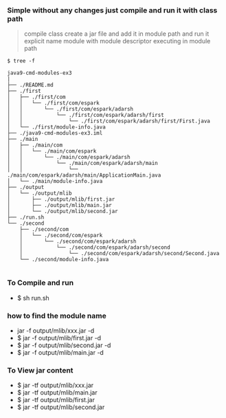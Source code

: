 ### Simple without any changes just compile and run it with class path 
> compile class create a jar file and add it in module path and run it 
> explicit name module with module descriptor executing in module path  

```
$ tree -f 

java9-cmd-modules-ex3 
|
├── ./README.md
├── ./first
│   ├── ./first/com
│   │   └── ./first/com/espark
│   │       └── ./first/com/espark/adarsh
│   │           └── ./first/com/espark/adarsh/first
│   │               └── ./first/com/espark/adarsh/first/First.java
│   └── ./first/module-info.java
├── ./java9-cmd-modules-ex3.iml
├── ./main
│   ├── ./main/com
│   │   └── ./main/com/espark
│   │       └── ./main/com/espark/adarsh
│   │           └── ./main/com/espark/adarsh/main
│   │               └── ./main/com/espark/adarsh/main/ApplicationMain.java
│   └── ./main/module-info.java
├── ./output
│   └── ./output/mlib
│       ├── ./output/mlib/first.jar
│       ├── ./output/mlib/main.jar
│       └── ./output/mlib/second.jar
├── ./run.sh
└── ./second
    ├── ./second/com
    │   └── ./second/com/espark
    │       └── ./second/com/espark/adarsh
    │           └── ./second/com/espark/adarsh/second
    │               └── ./second/com/espark/adarsh/second/Second.java
    └── ./second/module-info.java


```

### To Compile and run 
* $ sh run.sh 


### how to find the module name 
* jar -f output/mlib/xxx.jar -d 
* $ jar -f output/mlib/first.jar -d
* $ jar -f output/mlib/second.jar -d 
* $ jar -f output/mlib/main.jar -d
    
    
### To View jar content 
* $ jar -tf output/mlib/xxx.jar 
* $ jar -tf output/mlib/main.jar 
* $ jar -tf output/mlib/first.jar 
* $ jar -tf output/mlib/second.jar 
